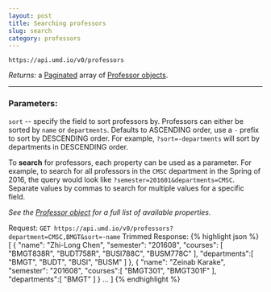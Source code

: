 ```yaml
---
layout: post
title: Searching professors
slug: search
category: professors
---
```


`https://api.umd.io/v0/professors`

*Returns:* a [Paginated](/#pagination) array of [Professor objects](#professor_object).

----

### Parameters:

`sort` -- specify the field to sort professors by. Professors can either be sorted by `name` or `departments`. Defaults to ASCENDING order, use a `-` prefix to sort by DESCENDING order. For example, `?sort=-departments` will sort by departments in DESCENDING order.

To **search** for professors, each property can be used as a parameter. For example, to search for all professors in the `CMSC` department in the Spring of 2016, the query would look like `?semester=201601&departments=CMSC`. Separate values by commas to search for multiple values for a specific field.

*See the [Professor object](/#professor_object) for a full list of available properties.*

<!-- EXAMPLE -->

Request: `GET https://api.umd.io/v0/professors?department=CMSC,BMGT&sort=-name`
Trimmed Response:
{% highlight json %}
[
  {
    "name": "Zhi-Long Chen",
    "semester": "201608",
    "courses": [
      "BMGT838R",
      "BUDT758R",
      "BUSI788C",
      "BUSM778C"
    ],
    "departments":[
      "BMGT",
      "BUDT",
      "BUSI",
      "BUSM"
    ]
  },
  {
    "name": "Zeinab Karake",
    "semester": "201608",
    "courses":[
      "BMGT301",
      "BMGT301F"
    ],
    "departments":[
      "BMGT"
    ]
  }
  ...
]
{% endhighlight %}

<!-- END -->
